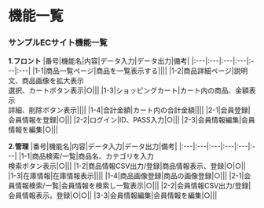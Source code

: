 # 機能一覧
### サンプルECサイト機能一覧
**1.フロント**
|番号|機能名|内容|データ入力|データ出力|備考|
|:---|:---|:---|:---|:---|:---|
|1-1|商品一覧ページ|商品を一覧表示する||||
|1-2|商品詳細ページ|説明文、商品画像を拡大表示<br>選択、カートボタン表示|○|||
|1-3|ショッピングカート|カート内の商品、金額表示<br>詳細、削除ボタン表示||||
|1-4|合計金額|カート内の合計金額||||
|2-1|会員登録|会員情報を登録|○|||
|2-2|ログイン|ID、PASS入力|○|||
|2-3|会員情報編集|会員情報を編集|○|||

**2.管理**
|番号|機能名|内容|データ入力|データ出力|備考|
|:---|:---|:---|:---|:---|:---|
|1-1|商品検索/一覧|商品名、カテゴリを入力<br>検索ボタン表示|○|||
|1-2|商品情報CSV出力/登録|商品情報表示、登録|○|○||
|1-3|在庫情報|在庫情報表示||||
|1-4|商品画像登録|商品の画像登録|○|||
|2-1|会員情報検索/一覧|会員情報を検索し一覧表示|○|||
|2-2|会員情報CSV出力/登録|会員情報表示。登録|○|○||
|3-3|会員情報編集|会員情報を編集|○|||
